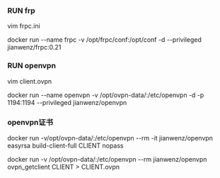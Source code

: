 ### RUN frp

vim frpc.ini

docker run --name frpc -v /opt/frpc/conf:/opt/conf -d --privileged jianwenz/frpc:0.21


### RUN openvpn

vim client.ovpn

docker run --name openvpn -v /opt/ovpn-data/:/etc/openvpn -d -p 1194:1194 --privileged jianwenz/openvpn


### openvpn证书

docker run -v/opt/ovpn-data/:/etc/openvpn --rm -it jianwenz/openvpn easyrsa build-client-full CLIENT nopass

docker run -v /opt/ovpn-data/:/etc/openvpn --rm jianwenz/openvpn ovpn_getclient CLIENT > CLIENT.ovpn
